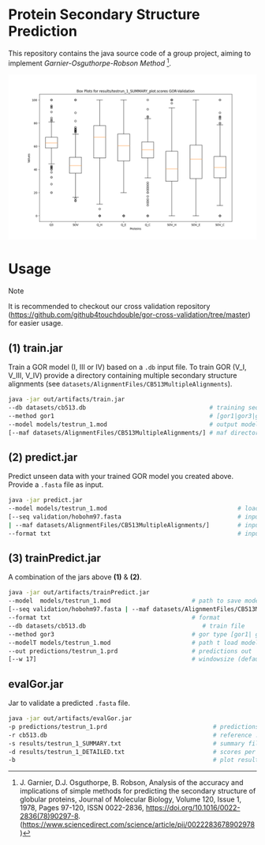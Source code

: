# Protein Secondary Structure Prediction
This repository contains the java source code of a group project,
aiming to implement *Garnier-Osguthorpe-Robson Method* [^Paper]. 

![GOR I CB513](GOR/results/testrun_1_SUMMARY_plot.scores_boxplot.png)

# Usage
> [!NOTE]
> It is recommended to checkout our cross validation repository (https://github.com/github4touchdouble/gor-cross-validation/tree/master) for easier usage.

## (1) train.jar
Train a GOR model (I, III or IV) based on a `.db` input file.
To train GOR (V_I, V_III, V_IV) provide a directory containing multiple secondary structure alignments (see `datasets/AlignmentFiles/CB513MultipleAlignments`).
```bash
java -jar out/artifacts/train.jar 
--db datasets/cb513.db                                   # training sequences
--method gor1                                            # [gor1|gor3|gor4]
--model models/testrun_1.mod                             # output model file
[--maf datasets/AlignmentFiles/CB513MultipleAlignments/] # maf directory
```

## (2) predict.jar
Predict unseen data with your trained GOR model you created above.
Provide a `.fasta` file as input.
```bash
java -jar predict.jar
--model models/testrun_1.mod                                     # loads gor model to predict new seqs
[--seq validation/hobohm97.fasta                                 # input fasta file [GOR_I - IV]
| --maf datasets/AlignmentFiles/CB513MultipleAlignments/]        # input alignment file [GOR_V]
--format txt                                                     # input format [txt|html] html currently not covered
```

## (3) trainPredict.jar
A combination of the jars above **(1)** & **(2)**.
```bash
java -jar out/artifacts/trainPredict.jar
--model  models/testrun_1.mod                       # path to save model (needs to correspond to --modelT)
[--seq validation/hobohm97.fasta | --maf datasets/AlignmentFiles/CB513MultipleAlignments/] # either .fasta or multiple alignments
--format txt                                        # format
--db datasets/cb513.db                                 # train file
--method gor3                                       # gor type [gor1| gor3 |gor4]
--modelT models/testrun_1.mod                       # path t load model (needs to correspond to --model)
--out predictions/testrun_1.prd                     # predictions out
[--w 17]                                            # windowsize (default=17)
```

## evalGor.jar
Jar to validate a predicted `.fasta` file.
```bash
java -jar out/artifacts/evalGor.jar
-p predictions/testrun_1.prd                              # predictions to validate
-r cb513.db                                               # reference .db file corresponding to .fasta file of .prd
-s results/testrun_1_SUMMARY.txt                          # summary file across all seqs containing SOVs and Q3s
-d results/testrun_1_DETAILED.txt                         # scores per residue
-b                                                        # plot results

```


[^Paper]: J. Garnier, D.J. Osguthorpe, B. Robson,
Analysis of the accuracy and implications of simple methods for predicting the secondary structure of globular proteins,
Journal of Molecular Biology,
Volume 120, Issue 1,
1978,
Pages 97-120,
ISSN 0022-2836,
https://doi.org/10.1016/0022-2836(78)90297-8.
(https://www.sciencedirect.com/science/article/pii/0022283678902978)
